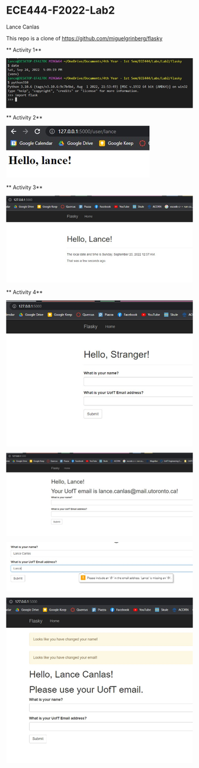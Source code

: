 # ECE444-F2022-Lab2

Lance Canlas

This repo is a clone of https://github.com/miguelgrinberg/flasky

** Activity 1**

![](images/Activity1.jpg)

** Activity 2**

![](images/Activity2.jpg)

** Activity 3**

![](images/Activity3.jpg)

** Activity 4**

![](images/Activity4a.jpg)

![](images/Activity4b.jpg)

![](images/Activity4c.jpg)

![](images/Activity4d.jpg)
